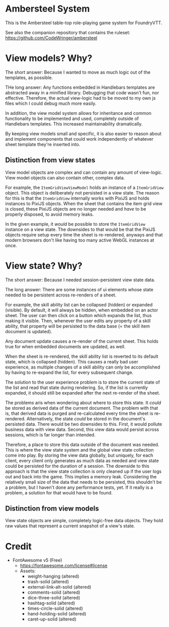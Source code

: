 # Ambersteel System

This is the Ambersteel table-top role-playing game system for FoundryVTT. 

See also the companion repository that contains the ruleset: https://github.com/CodeWringer/ambersteel

# View models? Why?
The short answer: Because I wanted to move as much logic out of the templates, as possible. 

THe long answer: Any functions embedded in Handlebars templates are abstracted away in a minified library. Debugging that code wasn't fun, nor effective. Therefore, the actual view-logic had to be moved to my own js files which I could debug much more easily. 

In addition, the view model system allows for inheritance and common functionality to be implemented and used, completely outside of Handlebars templates. This increased maintainability dramatically. 

By keeping view models small and specific, it is also easier to reason about and implement components that could work independently of whatever sheet template they're inserted into. 

## Distinction from view states
View model objects are complex and can contain any amount of view-logic. View model objects can also contain other, complex data. 

For example, the `ItemGridViewViewModel` holds an instance of a `ItemGridView` object. This object is deliberately not persisted in a view state. The reason for this is that the `ItemGridView` internally works with PixiJS and holds instances to PixiJS objects. When the sheet that contains the item grid view is closed, these PixiJS objects are no longer needed and *have* to be properly disposed, to avoid memory leaks. 

In the given example, it *would* be possible to store the `ItemGridView` instance on a view state. The downsides to that would be that the PixiJS objects require setup every time the sheet is re-rendered, anyways and that modern browsers don't like having too many active WebGL instances at once. 

# View state? Why?
The short answer: Because I needed session-persistent view state data. 

The long answer: There are some instances of ui elements whose state needed to be persistent across re-renders of a sheet. 

For example, the skill ability list can be collapsed (hidden) or expanded (visible). By default, it will always be hidden, when embedded on an actor sheet. The user can then click on a button which expands the list, thus making it visible. Then, whenever the user edits any property of a skill ability, that property will be persisted to the data base (= the skill item document is updated). 

Any document update causes a re-render of the current sheet. This holds true for when embedded documents are updated, as well. 

When the sheet is re-rendered, the skill ability list is reverted to its default state, which is collapsed (hidden). This causes a really bad user experience, as multiple changes of a skill ability can only be accomplished by having to re-expand the list, for every subsequent change. 

The solution to the user experience problem is to store the current state of the list and read that state during rendering. So, if the list is currently expanded, it should still be expanded after the next re-render of the sheet. 

The problems aris when wondering about where to store this state. It *could* be stored as derived data of the current document. The problem with that is, that derived data is purged and re-calculated every time the sheet is re-rendered. Alternatively, the state *could* be stored in the document's persisted data. There would be two downsides to this. First, it would pollute business data with view data. Second, this view data would persist across sessions, which is far longer than intended. 

Therefore, a place to store this data outside of the document was needed. This is where the view state system and the global view state collection come into play. By storing the view data globally, but uniquely, for each client, every client only generates as much data as needed and view state could be persisted for the duration of a session. The downside to this approach is that the view state collection is only cleaned up if the user logs out and back into the game. This implies a memory leak. Considering the relatively small size of the data that needs to be persisted, this shouldn't be a problem, but I haven't done any performance tests, yet. If it really is a problem, a solution for that would have to be found. 

## Distinction from view models
View state objects are simple, completely logic-free data objects. They hold raw values that represent a current snapshot of a view's state. 

# Credit
* FontAwesome v5 (Free)
  * https://fontawesome.com/license#license
  * Assets:
    * weight-hanging (altered)
    * trash-solid (altered)
    * external-link-alt-solid (altered)
    * comments-solid (altered)
    * dice-three-solid (altered)
    * hashtag-solid (altered)
    * times-circle-solid (altered)
    * hand-holding-solid (altered)
    * caret-up-solid (altered)